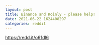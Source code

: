 ```yaml
--- 
layout: post 
title: Binance and Koinly - please help! 
date: 2021-06-22 1624408297 
categories: reddit 
--- 
```

https://redd.it/o61dl6